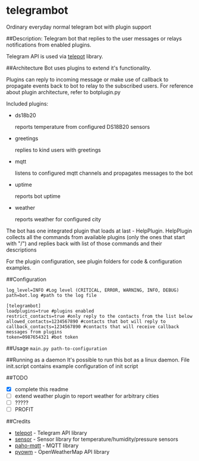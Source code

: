 # telegrambot
Ordinary everyday normal telegram bot with plugin support

##Description:
Telegram bot that replies to the user messages or relays notifications from enabled plugins. 

Telegram API is used via [telepot](https://github.com/nickoala/telepot) library.

##Architecture
Bot uses plugins to extend it's functionality. 

Plugins can reply to incoming message or make use of callback to propagate events back to bot to relay to the subscribed users.
For reference about plugin architecture, refer to botplugin.py

Included plugins:
- ds18b20

   reports temperature from configured DS18B20 sensors
- greetings

   replies to kind users with greetings
- mqtt

   listens to configured mqtt channels and propagates messages to the bot
- uptime

   reports bot uptime
- weather

   reports weather for configured city
   
   
The bot has one integrated plugin that loads at last - HelpPlugin.
HelpPlugin collects all the commands from available plugins (only the ones that start with "/") and replies back with list of those commands and their descriptions 

For the plugin configuration, see plugin folders for code & configuration examples.
   
##Configuration
```[logger]
log_level=INFO #Log level (CRITICAL, ERROR, WARNING, INFO, DEBUG)
path=bot.log #path to the log file

[telegrambot]
loadplugins=true #plugins enabled
restrict_contacts=true #only reply to the contacts from the list below
allowed_contacts=1234567890 #contacts that bot will reply to
callback_contacts=1234567890 #contacts that will receive callback messages from plugins
token=0987654321 #bot token
```

##Usage
`main.py path-to-configuration`

##Running as a daemon
It's possible to run this bot as a linux daemon. File init.script contains example configuration of init script 

##TODO
- [x] complete this readme
- [ ] extend weather plugin to report weather for arbitrary cities
- [ ] ?????
- [ ] PROFIT

##Credits
- [telepot](https://github.com/nickoala/telepot) - Telegram API library
- [sensor](https://github.com/nickoala/sensor) - Sensor library for temperature/humidity/pressure sensors
- [paho-mqtt](https://github.com/eclipse/paho.mqtt.python) - MQTT library
- [pyowm](https://github.com/csparpa/pyowm) - OpenWeatherMap API library
